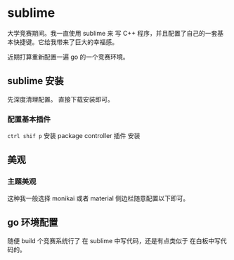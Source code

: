 # sublime

大学竞赛期间。我一直使用 sublime 来 写 C++ 程序，并且配置了自己的一套基本快捷键。它给我带来了巨大的幸福感。

近期打算重新配置一遍 go 的一个竞赛环境。

## sublime 安装

先深度清理配置。
直接下载安装即可。

### 配置基本插件

`ctrl shif p` 安装 package controller 插件
安装



## 美观

### 主题美观

这种我一般选择 monikai 或者 material
侧边栏随意配置以下即可。







## go 环境配置

随便 build 个竞赛系统行了
在 sublime 中写代码，还是有点类似于 在白板中写代码的。